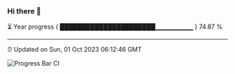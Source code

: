 ### Hi there 👋

⏳ Year progress { ██████████████████████▁▁▁▁▁▁▁▁ } 74.87 %

---

⏰ Updated on Sun, 01 Oct 2023 06:12:46 GMT

![Progress Bar CI](https://github.com/liununu/liununu/workflows/Progress%20Bar%20CI/badge.svg)
